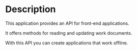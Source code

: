 # Description

This application provides an API for front-end applications. 

It offers methods for reading and updating work documents. 

With this API you can create applications that work offline.

